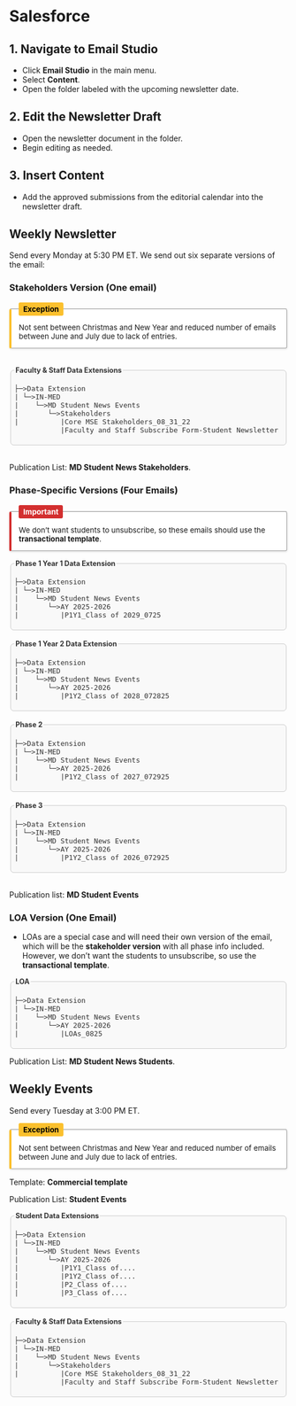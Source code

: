 

# Salesforce

## 1.  Navigate to Email Studio

- Click **Email Studio** in the main menu.
- Select **Content**.
- Open the folder labeled with the upcoming newsletter date.

## 2. Edit the Newsletter Draft

- Open the newsletter document in the folder.
- Begin editing as needed.

## 3. Insert Content

- Add the approved submissions from the editorial calendar into the newsletter draft.

## Weekly Newsletter

Send every Monday at 5:30 PM ET. We send out six separate versions of the email:

### Stakeholders Version (One email)

<fieldset style="
  border-left: 4px solid #fbc02d;
  background-color: #ffffff;
  padding: 1em;
  margin: 1em 0;
  box-shadow: 0 1px 3px rgba(0,0,0,0.1);
  border-radius: 4px;
  max-width: 700px;
  font-size: 0.95em;
">
  <legend style="
    font-weight: bold;
    color: #000000;
    background-color: #fbc02d;
    padding: 0.3em 0.6em;
    border-radius: 3px;
  ">
    Exception
  </legend>
  Not sent between Christmas and New Year and reduced number of emails between June and July due to lack of entries.
</fieldset>
<br>

<fieldset style="max-width: 500px; max-height:300px; color: #333333; font-size: 0.9em; border: 1px solid #ccc; border-radius: 6px; padding: 0.5em; background: #f9f9f9; overflow-x: auto;">
  <legend style="font-weight: bold;">Faculty & Staff Data Extensions</legend>

<pre>
├─>Data Extension
| └─>IN-MED
|    └─>MD Student News Events
|       └─>Stakeholders
|          |Core MSE Stakeholders_08_31_22
           |Faculty and Staff Subscribe Form-Student Newsletter
</pre>
</fieldset> 
<br>

Publication List: **MD Student News Stakeholders**.

### Phase-Specific Versions (Four Emails)
<fieldset style="
  border-left: 4px solid #d32f2f;
  background-color: #ffffff;
  padding: 1em;
  margin: 1em 0;
  border-radius: 4px;
  box-shadow: 0 1px 3px rgba(0,0,0,0.1);
  max-width: 700px;
  width: 100%;
  box-sizing: border-box;
  font-size: 0.95em;
">
  <legend style="
    font-weight: bold;
    color: #ffffff;
    background-color: #d32f2f;
    padding: 0.3em 0.6em;
    border-radius: 3px;
  ">
    Important
  </legend>
  We don’t want students to unsubscribe, so these emails should use the <strong>transactional template</strong>.
</fieldset>

<fieldset style="max-width: 500px; max-height:300px; color: #333333; font-size: 0.9em; border: 1px solid #ccc; border-radius: 6px; padding: 0.5em; background: #f9f9f9; overflow-x: auto;">
  <legend style="font-weight: bold;">Phase 1 Year 1 Data Extension</legend>
  <pre>
├─>Data Extension
| └─>IN-MED
|    └─>MD Student News Events
|       └─>AY 2025-2026  
|          |P1Y1_Class of 2029_0725
</pre>
</fieldset>
<br>
<fieldset style="max-width: 500px; max-height:300px; color: #333333; font-size: 0.9em; border: 1px solid #ccc; border-radius: 6px; padding: 0.5em; background: #f9f9f9; overflow-x: auto;">
  <legend style="font-weight: bold;">Phase 1 Year 2 Data Extension</legend>
  <pre>
├─>Data Extension
| └─>IN-MED
|    └─>MD Student News Events
|       └─>AY 2025-2026  
|          |P1Y2_Class of 2028_072825
</pre>
</fieldset>
<br>
<fieldset style="max-width: 500px; max-height:300px; color: #333333; font-size: 0.9em; border: 1px solid #ccc; border-radius: 6px; padding: 0.5em; background: #f9f9f9; overflow-x: auto;">
  <legend style="font-weight: bold;">Phase 2</legend>
  <pre>
├─>Data Extension
| └─>IN-MED
|    └─>MD Student News Events
|       └─>AY 2025-2026  
|          |P1Y2_Class of 2027_072925
</pre>
</fieldset>
<br>
<fieldset style="max-width: 500px; max-height:300px; color: #333333; font-size: 0.9em; border: 1px solid #ccc; border-radius: 6px; padding: 0.5em; background: #f9f9f9; overflow-x: auto;">
  <legend style="font-weight: bold;">Phase 3</legend>
  <pre>
├─>Data Extension
| └─>IN-MED
|    └─>MD Student News Events
|       └─>AY 2025-2026  
|          |P1Y2_Class of 2026_072925
</pre>
</fieldset>
<br>

Publication list: **MD Student Events**
  
### LOA Version (One Email)

- LOAs are a special case and will need their own version of the email, which will be the **stakeholder version** with all phase info included. However, we don’t want the students to unsubscribe, so use the **transactional template**.

  

<fieldset style="max-width: 500px; max-height:300px; color: #333333; font-size: 0.9em; border: 1px solid #ccc; border-radius: 6px; padding: 0.5em; background: #f9f9f9; overflow-x: auto;">
  <legend style="font-weight: bold;">LOA</legend>
  <pre>
├─>Data Extension
| └─>IN-MED
|    └─>MD Student News Events
|       └─>AY 2025-2026  
|          |LOAs_0825
</pre>
</fieldset>

Publication List: **MD Student News Students**.

## Weekly Events

Send every Tuesday at 3:00 PM ET.
<fieldset style="
  border-left: 4px solid #fbc02d;
  background-color: #ffffff;
  padding: 1em;
  margin: 1em 0;
  box-shadow: 0 1px 3px rgba(0,0,0,0.1);
  border-radius: 4px;
  max-width: 700px;
  font-size: 0.95em;
">
  <legend style="
    font-weight: bold;
    color: #000000;
    background-color: #fbc02d;
    padding: 0.3em 0.6em;
    border-radius: 3px;
  ">
    Exception
  </legend>
  Not sent between Christmas and New Year and reduced number of emails between June and July due to lack of entries.
</fieldset>

Template: **Commercial template** 

Publication List: **Student Events**

  <fieldset style="max-width: 500px; max-height:300px; color: #333333; font-size: 0.9em; border: 1px solid #ccc; border-radius: 6px; padding: 0.5em; background: #f9f9f9; overflow-x: auto;">
  <legend style="font-weight: bold;">Student Data Extensions</legend>

<pre>
├─>Data Extension
| └─>IN-MED
|    └─>MD Student News Events
|       └─>AY 2025-2026  
|          |P1Y1_Class of....
|          |P1Y2_Class of....
|          |P2_Class of....
|          |P3_Class of....
</pre>
</fieldset>
<br>
<fieldset style="max-width: 500px; max-height:300px; color: #333333; font-size: 0.9em; border: 1px solid #ccc; border-radius: 6px; padding: 0.5em; background: #f9f9f9; overflow-x: auto;">
  <legend style="font-weight: bold;">Faculty & Staff Data Extensions</legend>

<pre>
├─>Data Extension
| └─>IN-MED
|    └─>MD Student News Events
|       └─>Stakeholders
|          |Core MSE Stakeholders_08_31_22
           |Faculty and Staff Subscribe Form-Student Newsletter
</pre>
</fieldset> 

